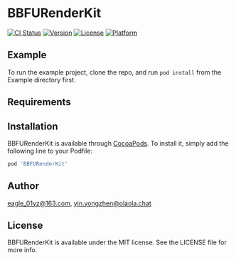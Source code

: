 # BBFURenderKit

[![CI Status](https://img.shields.io/travis/eagle_01yz@163.com/BBFURenderKit.svg?style=flat)](https://travis-ci.org/eagle_01yz@163.com/BBFURenderKit)
[![Version](https://img.shields.io/cocoapods/v/BBFURenderKit.svg?style=flat)](https://cocoapods.org/pods/BBFURenderKit)
[![License](https://img.shields.io/cocoapods/l/BBFURenderKit.svg?style=flat)](https://cocoapods.org/pods/BBFURenderKit)
[![Platform](https://img.shields.io/cocoapods/p/BBFURenderKit.svg?style=flat)](https://cocoapods.org/pods/BBFURenderKit)

## Example

To run the example project, clone the repo, and run `pod install` from the Example directory first.

## Requirements

## Installation

BBFURenderKit is available through [CocoaPods](https://cocoapods.org). To install
it, simply add the following line to your Podfile:

```ruby
pod 'BBFURenderKit'
```

## Author

eagle_01yz@163.com, yin.yongzhen@olaola.chat

## License

BBFURenderKit is available under the MIT license. See the LICENSE file for more info.
